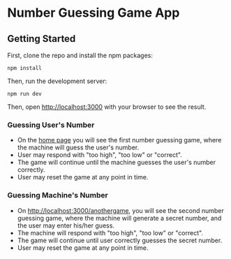 # Number Guessing Game App

## Getting Started

First, clone the repo and install the npm packages:
```
npm install
```

Then, run the development server:

```
npm run dev
```

Then, open [http://localhost:3000](http://localhost:3000) with your browser to see the result.

### Guessing User's Number
* On the [home page](http://localhost:3000) you will see the first number guessing game, where the machine will guess the user's number. 
* User may respond with "too high", "too low" or "correct". 
* The game will continue until the machine guesses the user's number correctly. 
* User may reset the game at any point in time. 

### Guessing Machine's Number
* On [http://localhost:3000/anothergame](http://localhost:3000/anothergame), you will see the second number guessing game, where the machine will generate a secret number, and the user may enter his/her guess. 
* The machine will respond with "too high", "too low" or "correct". 
* The game will continue until user correctly guesses the secret number. 
* User may reset the game at any point in time.

